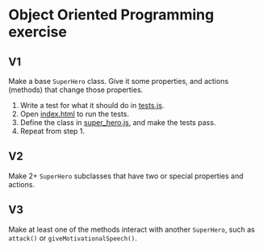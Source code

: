 # Object Oriented Programming exercise

## V1

Make a base `SuperHero` class. Give it some properties, and actions (methods) that change those properties.

1. Write a test for what it should do in [tests.js](tests.js).
1. Open [index.html](index.html) to run the tests.
1. Define the class in [super_hero.js](super_hero.js), and make the tests pass.
1. Repeat from step 1.

## V2

Make 2+ `SuperHero` subclasses that have two or special properties and actions.

## V3

Make at least one of the methods interact with another `SuperHero`, such as `attack()` or `giveMotivationalSpeech()`.
